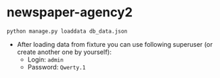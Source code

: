 # newspaper-agency2

`python manage.py loaddata db_data.json`

- After loading data from fixture you can use following superuser (or create another one by yourself):
  - Login: `admin`
  - Password: `Qwerty.1`
